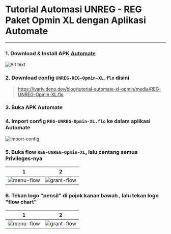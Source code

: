 # Tutorial Automasi UNREG - REG Paket Opmin XL dengan Aplikasi Automate

----

### 1. Download & Install APK [Automate](https://play.google.com/store/apps/details?id=com.llamalab.automate)

![Alt text](https://iyariv.deno.dev/blog/tutorial-automate-xl-opmin/media/automate-playstore.png)

### 2. Download config `UNREG-REG-Opmin-XL.flo` disini

> https://iyariv.deno.dev/blog/tutorial-automate-xl-opmin/media/REG-UNREG-Opmin-XL.flo

### 3. Buka APK Automate

### 4. Import config `REG-UNREG-Opmin-XL.flo` ke dalam aplikasi Automate

![import-config](https://iyariv.deno.dev/blog/tutorial-automate-xl-opmin/media/import-config.webp)

### 5. Buka flow `REG-UNREG-Opmin-XL`, lalu centang semua Privileges-nya

1 | 2
------------ | -------------
![menu-flow](https://iyariv.deno.dev/blog/tutorial-automate-xl-opmin/media/menu-flow.jpg)| ![grant-flow](https://iyariv.deno.dev/blog/tutorial-automate-xl-opmin/media/grant-flow.jpg)


### 6. Tekan logo "pensil" di pojok kanan bawah , lalu tekan logo "flow chart" 

1 | 2
------------ | -------------
![menu-flow](https://iyariv.deno.dev/blog/tutorial-automate-xl-opmin/media/menu-flow.jpg)| ![grant-flow](https://iyariv.deno.dev/blog/tutorial-automate-xl-opmin/media/grant-flow.jpg)